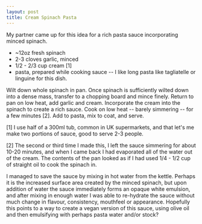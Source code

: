 ```yaml
---
layout: post
title: Cream Spinach Pasta
---
```


My partner came up for this idea for a rich pasta sauce incorporating minced spinach. 

* ~12oz fresh spinach
* 2-3 cloves garlic, minced
* 1/2 - 2/3 cup cream [1]
* pasta, prepared while cooking sauce -- I like long pasta like tagliatelle or linguine for this dish.

Wilt down whole spinach in pan. Once spinach is sufficiently wilted down into a dense mass, transfer to a chopping board and mince finely. Return to pan on low heat, add garlic and cream. Incorporate the cream into the spinach to create a rich sauce. Cook on low heat -- barely simmering -- for a few minutes [2]. Add to pasta, mix to coat, and serve.

[1] I use half of a 300ml tub, common in UK supermarkets, and that let's me make two portions of sauce, good to serve 2-3 people.

[2] The second or third time I made this, I left the sauce simmering for about 10-20 minutes, and when I came back I had evaporated all of the water out of the cream. The contents of the pan looked as if I had used 1/4 - 1/2 cup of straight oil to cook the spinach in.

I managed to save the sauce by mixing in hot water from the kettle. Perhaps it is the increased surface area created by the minced spinach, but upon addition of water the sauce immediately forms an opaque white emulsion, and after mixing in enough water I was able to re-hydrate the sauce without much change in flavour, consistency, mouthfeel or appearance. Hopefully this points to a way to create a vegan version of this sauce, using olive oil and then emulsifying with perhaps pasta water and/or stock?